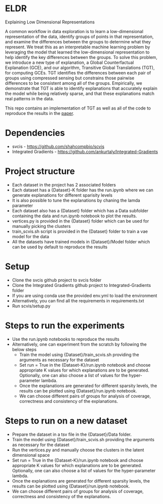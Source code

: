 # ELDR
Explaining Low Dimensional Representations

A common workflow in data exploration is to learn a low-dimensional representation of the data, identify groups of points in that representation, and examine the differences between the groups to determine what they represent. 
We treat this as an interpretable machine learning problem by leveraging the model that learned the low-dimensional representation to help identify the key differences between the groups. 
To solve this problem, we introduce a new type of explanation, a Global Counterfactual Explanation (GCE), and our algorithm, Transitive Global Translations (TGT), for computing GCEs. 
TGT identifies the differences between each pair of groups using compressed sensing but constrains those pairwise differences to be consistent among all of the groups.
Empirically, we demonstrate that TGT is able to identify explanations that accurately explain the model while being relatively sparse, and that these explanations match real patterns in the data.


This repo contains an implementation of TGT as well as all of the code to reproduce the results in the [paper](https://proceedings.icml.cc/book/2020/hash/ccbd8ca962b80445df1f7f38c57759f0).  

# Dependencies
* svcis - https://github.com/shahcompbio/scvis
* Integrated Gradients - https://github.com/ankurtaly/Integrated-Gradients

# Project structure
* Each dataset in the project has 2 associated folders
* Each dataset has a {Dataset}-K folder has the run.ipynb where we can generate explanations for different sparisity levels
* It is also possible to tune the explanations by chaning the lamda parameter
* Each dataset also has a {Dataset} folder which has a Data subfolder containing the data and run.ipynb notebook to plot the results.
* vertices.py is provided in the {Dataset} folder which can be used for manually picking the clusters
* train_scvis.sh script is provided in the {Dataset} folder to train a vae model for the data
* All the datasets have trained models in {Dataset}/Model folder which can be used by default to reproduce the results
# Setup
* Clone the svcis github project to svcis folder
* Clone the Integrated Gradients github project to Integrated-Gradients folder
* If you are using conda use the provided env.yml to load the environment
* Alternatively, you can find all the requirements in requirements.txt
* Run scvis/setup.py


# Steps to run the experiments
* Use the run.ipynb notebooks to reproduce the results
* Alternatively, one can experiment from the scratch by following the below steps
    * Train the model using {Dataset}/train_scvis.sh providing the arguments as necessary for the dataset
    * Set run = True in the {Dataset-K}/run.ipynb notebook and choose appropriate K values for which explanations are to be generated. Optionally, one can also choose a list of values for the hyper-parameter lambda.
    * Once the explanations are generated for different sparsity levels, the results can be plotted using {Dataset}/run.ipynb notebook.
    * We can choose different pairs of groups for analysis of coverage, correctness and consistency of the explanations.

# Steps to run on a new dataset
* Prepare the dataset in a tsv file in the {Dataset}/Data folder.
* Train the model using {Dataset}/train_scvis.sh providing the arguments as necessary for the dataset
* Run the vertices.py and manually choose the clusters in the latent dimensional space
* Set run = True in the {Dataset-K}/run.ipynb notebook and choose appropriate K values for which explanations are to be generated. Optionally, one can also choose a list of values for the hyper-parameter lambda.
* Once the explanations are generated for different sparsity levels, the results can be plotted using {Dataset}/run.ipynb notebook.
* We can choose different pairs of groups for analysis of coverage, correctness and consistency of the explanations.
